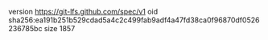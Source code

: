 version https://git-lfs.github.com/spec/v1
oid sha256:ea191b251b529cdad5a4c2c499fab9adf4a47fd38ca0f96870df0526236785bc
size 1857
